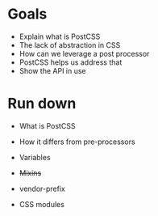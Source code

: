 # Goals

- Explain what is PostCSS
- The lack of abstraction in CSS
- How can we leverage a post processor
- PostCSS helps us address that
- Show the API in use

# Run down

- What is PostCSS

- How it differs from pre-processors

- Variables

- ~~Mixins~~
- vendor-prefix

- CSS modules
